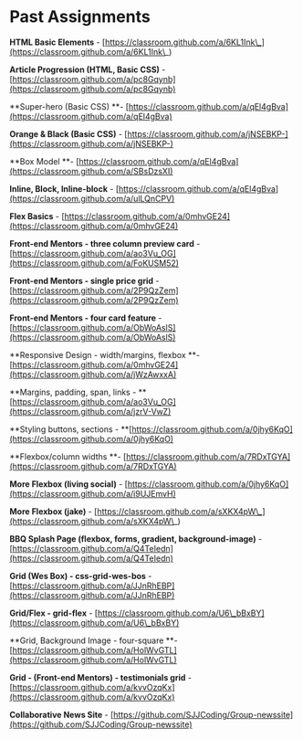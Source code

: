 # Past Assignments

**HTML Basic Elements** - [https://classroom.github.com/a/6KL1Ink\_](https://classroom.github.com/a/6KL1Ink\_)

**Article Progression (HTML, Basic CSS)** - [https://classroom.github.com/a/pc8Gqynb](https://classroom.github.com/a/pc8Gqynb)

**Super-hero (Basic CSS) **- [https://classroom.github.com/a/qEl4gBva](https://classroom.github.com/a/qEl4gBva)

**Orange & Black (Basic CSS)** - [https://classroom.github.com/a/jNSEBKP-](https://classroom.github.com/a/jNSEBKP-)

**Box Model **- [https://classroom.github.com/a/qEl4gBva](https://classroom.github.com/a/SBsDzsXI)

**Inline, Block, Inline-block** - [https://classroom.github.com/a/qEl4gBva](https://classroom.github.com/a/ulLQnCPV)

**Flex Basics** - [https://classroom.github.com/a/0mhvGE24](https://classroom.github.com/a/0mhvGE24)

**Front-end Mentors - three column preview card** - [https://classroom.github.com/a/ao3Vu_OG](https://classroom.github.com/a/FoKUSM52)

**Front-end Mentors - single price grid** - [https://classroom.github.com/a/2P9QzZem](https://classroom.github.com/a/2P9QzZem)

**Front-end Mentors - four card feature** - [https://classroom.github.com/a/ObWoAslS](https://classroom.github.com/a/ObWoAslS)

**Responsive Design - width/margins, flexbox **- [https://classroom.github.com/a/0mhvGE24](https://classroom.github.com/a/jWzAwxxA)

**Margins, padding, span, links - **[https://classroom.github.com/a/ao3Vu_OG](https://classroom.github.com/a/jzrV-VwZ)

**Styling buttons, sections - **[https://classroom.github.com/a/0jhy6KqO](https://classroom.github.com/a/0jhy6KqO)

**Flexbox/column widths **- [https://classroom.github.com/a/7RDxTGYA](https://classroom.github.com/a/7RDxTGYA)

**More Flexbox (living social)** - [https://classroom.github.com/a/0jhy6KqO](https://classroom.github.com/a/i9UJEmvH)

**More Flexbox (jake)**  - [https://classroom.github.com/a/sXKX4pW\_](https://classroom.github.com/a/sXKX4pW\_)

**BBQ Splash Page (flexbox, forms, gradient, background-image)** - [https://classroom.github.com/a/Q4TeIedn](https://classroom.github.com/a/Q4TeIedn)

**Grid (Wes Box) - css-grid-wes-bos** - [https://classroom.github.com/a/JJnRhEBP](https://classroom.github.com/a/JJnRhEBP)

**Grid/Flex - grid-flex** - [https://classroom.github.com/a/U6\_bBxBY](https://classroom.github.com/a/U6\_bBxBY)

**Grid, Background Image - four-square **-[https://classroom.github.com/a/HolWvGTL](https://classroom.github.com/a/HolWvGTL)

**Grid - (Front-end Mentors) - testimonials grid** - [https://classroom.github.com/a/kvvOzqKx](https://classroom.github.com/a/kvvOzqKx)

**Collaborative News Site** - [https://github.com/SJJCoding/Group-newssite](https://github.com/SJJCoding/Group-newssite)
